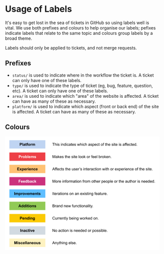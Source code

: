 # Usage of Labels

It's easy to get lost in the sea of tickets in GitHub so using labels
well is vital. We use both prefixes and colours to help organise our
labels; pefixes indicate labels that relate to the same topic and
colours group labels by a broad theme.

Labels should only be applied to tickets, and not merge requests.

## Prefixes

* `status/` is used to indicate where in the workflow the ticket is. A
  ticket can only have one of these labels.
* `type/` is used to indicate the type of ticket (eg, bug, feature,
  question, etc). A ticket can only have one of these labels.
* `area/` is used to indicate which "area" of the website is affected. A
  ticket can have as many of these as necessary.
* `platform/` is used to indicate which aspect (front or back end) of
  the site is affected. A ticket can have as many of these as necessary.

## Colours

![Label Colours][label-colours]

[label-colours]: ./Label%20Colours.png
